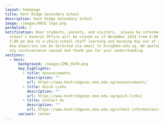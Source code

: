 ```yaml
---
layout: homepage
title: Kent Ridge Secondary School
description: Kent Ridge Secondary School
image: /images/KRSS logo.png
permalink: /
notification: Dear students, parents, and visitors,  please be informed that the
  school's General Office will be closed on 13 November 2024 from 8:00 am to
  3:00 pm due to a whole-school staff learning and bonding day out of school.
  Any enquiries can be directed via email to krss@moe.edu.sg. We apologise for
  any inconvenience caused and thank you for your understanding.
sections:
  - hero:
      background: /images/IMG_0470.png
      key_highlights:
        - title: Announcements
          description: ""
          url: https://www.kentridgesec.moe.edu.sg/announcements/
        - title: Quick Links
          description: ""
          url: https://www.kentridgesec.moe.edu.sg/quick-links/
        - title: Contact Us
          description: ""
          url: https://www.kentridgesec.moe.edu.sg/school-information/contact-information/
      variant: center
---
```

